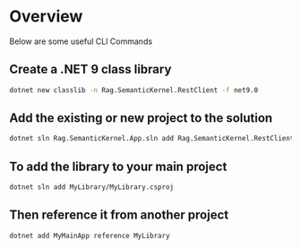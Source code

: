 # Overview

Below are some useful CLI Commands

## Create a .NET 9 class library

```bash
dotnet new classlib -n Rag.SemanticKernel.RestClient -f net9.0
```

## Add the existing or new project to the solution

```bash
dotnet sln Rag.SemanticKernel.App.sln add Rag.SemanticKernel.RestClient/Rag.SemanticKernel.RestClient.csproj
```

## To add the library to your main project

```bash
dotnet sln add MyLibrary/MyLibrary.csproj
```

## Then reference it from another project

```bash
dotnet add MyMainApp reference MyLibrary
```

